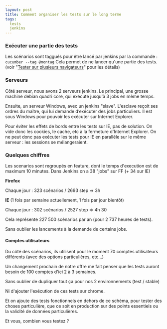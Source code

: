 ```yaml
---
layout: post
title: Comment organiser les tests sur le long terme
tags:
  tests
  jenkins
---
```


### Exécuter une partie des tests

Les scénarios sont taggués pour être lancé par jenkins par la commande : ```cucumber --tag @montag```
Cela permet de ne lancer qu'une partie des tests. (voir "[Tester sur plusieurs navigateurs](http://web-quality.over-blog.com/tester-sur-plusieurs-navigateurs)" pour les détails)

### Serveurs
Côté serveur, nous avons 2 serveurs jenkins.
Le principal, une grosse machine debian quadri core, qui exécute jusqu'à 3 jobs en même temps.

Ensuite, un serveur Windows, avec un jenkins "slave".
L'esclave reçoit ses ordres du maître, qui lui demande d’exécuter des jobs particuliers.
Il est sous Windows pour pouvoir les exécuter sur Internet Explorer.

Pour éviter les effets de bords entre les tests sur IE, pas de solution. On vide donc les cookies, le cache, etc à la fermeture d'Internet Explorer.
On ne peut donc pas exécuter les tests pour IE en parallèle sur le même serveur : les sessions se mélangeraient.

### Quelques chiffres
Les scenarios sont regroupés en feature, dont le temps d'execution est de maximum 10 minutes. Dans Jenkins on a 38 "jobs" sur FF (+ 34 sur IE)

**Firefox**

Chaque jour : 323 scénarios / 2693 step => 3h

**IE** (1 fois par semaine actuellement, 1 fois par jour bientôt)

Chaque jour : 302 scénarios / 2527 step => 4h 30

Cela représente 227 500 scénarios par an (pour 2 737 heures de tests).

Sans oublier les lancements à la demande de certains jobs.

#### Comptes utilisateurs

Du côté des scénarios, ils utilisent pour le moment 70 comptes utilisateurs différents (avec des options particulières, etc...)

Un changement prochain de notre offre me fait penser que les tests auront besoin de 100 comptes d'ici 2 à 3 semaines.

Sans oublier de dupliquer tout ça pour nos 2 environnements (test / stable)

Ni d'ajouter l'exécution de ces tests sur chrome.

Et on ajoute des tests fonctionnels en dehors de ce schéma, pour tester des choses particulière, que ce soit en production sur des points essentiels ou la validité de données particulières.

Et vous, combien vous testez ?